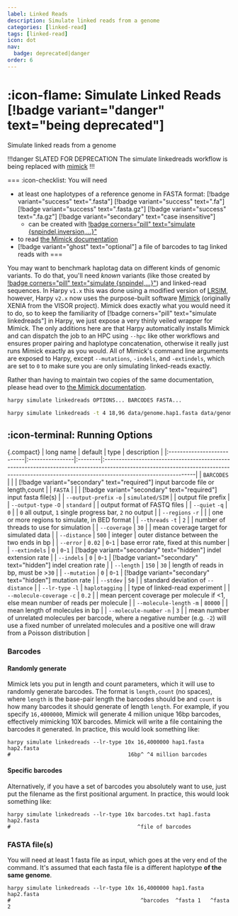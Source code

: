 ```yaml
---
label: Linked Reads
description: Simulate linked reads from a genome
categories: [linked-read]
tags: [linked-read]
icon: dot
nav:
  badge: deprecated|danger
order: 6
---
```


# :icon-flame: Simulate Linked Reads [!badge variant="danger" text="being deprecated"]
Simulate linked reads from a genome

!!!danger SLATED FOR DEPRECATION
The simulate linkedreads workflow is being replaced with [mimick](https://pdimens.github.io/mimick)
!!!


===  :icon-checklist: You will need
- at least one haplotypes of a reference genome in FASTA format: [!badge variant="success" text=".fasta"] [!badge variant="success" text=".fa"] [!badge variant="success" text=".fasta.gz"] [!badge variant="success" text=".fa.gz"] [!badge variant="secondary" text="case insensitive"]
    - can be created with [!badge corners="pill" text="simulate {snpindel,inversion,...}"](simulate-variants.md)
- to read [the Mimick documentation](https://pdimens.github.io/mimick/#/usage)
- [!badge variant="ghost" text="optional"] a file of barcodes to tag linked reads with
===

You may want to benchmark haplotag data on different kinds of genomic variants. To
do that, you'll need *known* variants (like those created by  [!badge corners="pill" text="simulate {snpindel,...}"](simulate-variants.md)) and
linked-read sequences. In Harpy `v1.x` this was done using a modified version of
[LRSIM](https://github.com/aquaskyline/LRSIM), however, Harpy `v2.x` now uses the purpose-built software [Mimick](https://github.com/pdimens/mimick)
(originally XENIA from the VISOR project). Mimick does exactly what you would need it to do, so
to keep the familiarity of [!badge corners="pill" text="simulate linkedreads"] in Harpy, we just expose a very thinly
veiled wrapper for Mimick. The only additions here are that Harpy automatically installs Mimick and can dispatch the job to
an HPC using `--hpc` like other workflows and ensures proper pairing and haplotype concatenation, otherwise it really just runs Mimick exactly as you would. All of Mimick's 
command line arguments are exposed to Harpy, except `--mutations`, `-indels`, and `-extindels`, which are set to `0`
to make sure you are only simulating linked-reads exactly.

Rather than having to maintain two copies of the same documentation, please
head over to [the Mimick documentation](https://pdimens.github.io/mimick/#/usage). 

```bash usage
harpy simulate linkedreads OPTIONS... BARCODES FASTA...
```
```bash example | simulate linked reads using 96 randomly-generated 18bp barcodes
harpy simulate linkedreads -t 4 18,96 data/genome.hap1.fasta data/genome.hap2.fasta
```

## :icon-terminal: Running Options
{.compact}
| long name                  | default         | type    | description                                                                                                                                                                                 |
|:---------------------------|:----------------|:--------|:--------------------------------------------------------------------------------------------------------------------------------------------------------------------------------------------|
| `BARCODES`                 |                 |         | [!badge variant="secondary" text="required"] input barcode file or length,count                                                                                                             |
| `FASTA`                    |                 |         | [!badge variant="secondary" text="required"] input fasta file(s)                                                                                                                            |
| `--output-prefix` `-o`     | `simulated/SIM` |         | output file prefix                                                                                                                                                                          |
| `--output-type` `-O`       | `standard`      |         | output format of FASTQ files                                                                                                                                                                |
| `--quiet` `-q`             | `0`             |         | `0` all output, `1` single progress bar, `2` no output                                                                                                                                      |
| `--regions` `-r`           |                 |         | one or more regions to simulate, in BED format                                                                                                                                              |
| `--threads` `-t`           | `2`             |         | number of threads to use for simulation                                                                                                                                                     |
| `--coverage`               | `30`            |         | mean coverage target for simulated data                                                                                                                                                     |
| `--distance`               | `500`           | integer | outer distance between the two ends in bp                                                                                                                                                   |
| `--error`                  | `0.02`          | `0`-`1` | base error rate, fixed at this number                                                                                                                                                       |
| `--extindels`              | `0`             | `0`-`1` | [!badge variant="secondary" text="hidden"] indel extension rate                                                                                                                             |
| `--indels`                 | `0`             | `0`-`1` | [!badge variant="secondary" text="hidden"] indel creation rate                                                                                                                              |
| `--length`                 | `150`           | `30`    | length of reads in bp, must be >`30`                                                                                                                                                        |
| `--mutation`               | `0`             | `0`-`1` | [!badge variant="secondary" text="hidden"] mutation rate                                                                                                                                    |
| `--stdev`                  | `50`            |         | standard deviation of `--distance`                                                                                                                                                          |
| `--lr-type` `-l`           | `haplotagging`  |         | type of linked-read experiment                                                                                                                                                              |
| `--molecule-coverage` `-c` | `0.2`           |         | mean percent coverage per molecule if <1, else mean number of reads per molecule                                                                                                            |
| `--molecule-length` `-m`   | `80000`         |         | mean length of molecules in bp                                                                                                                                                              |
| `--molecule-number` `-n`   | `3`             |         | mean number of unrelated molecules per barcode, where a negative number (e.g. `-2`) will use a fixed number of unrelated molecules and a positive one will draw from a Poisson distribution |

### Barcodes
#### Randomly generate
Mimick lets you put in length and count parameters, which it will use to randomly generate barcodes.
The format is `length,count` (no spaces), where `length` is the base-pair length the barcodes should be and
`count` is how many barcodes it should generate of length `length`. For example, if you specify `16,4000000`,
Mimick will generate 4 million unique 16bp barcodes, effectively mimicking 10X barcodes.
Mimick will write a file containing the barcodes it generated. In practice, this would look something like:
```randomly generated barcodes
harpy simulate linkedreads --lr-type 10x 16,4000000 hap1.fasta hap2.fasta
#                                     16bp^ ^4 million barcodes
```

#### Specific barcodes
Alternatively, if you have a set of barcodes you absolutely want to use, just put the filename as the first positional argument.
In practice, this would look something like:
```barcodes as a file
harpy simulate linkedreads --lr-type 10x barcodes.txt hap1.fasta hap2.fasta
#                                        ^file of barcodes
```

### FASTA file(s)
You will need at least 1 fasta file as input, which goes at the very end of the command. It's assumed
that each fasta file is a different haplotype **of the same genome**.
```fasta inputs
harpy simulate linkedreads --lr-type 10x 16,4000000 hap1.fasta hap2.fasta
#                                         ^barcodes  ^fasta 1   ^fasta 2
```
